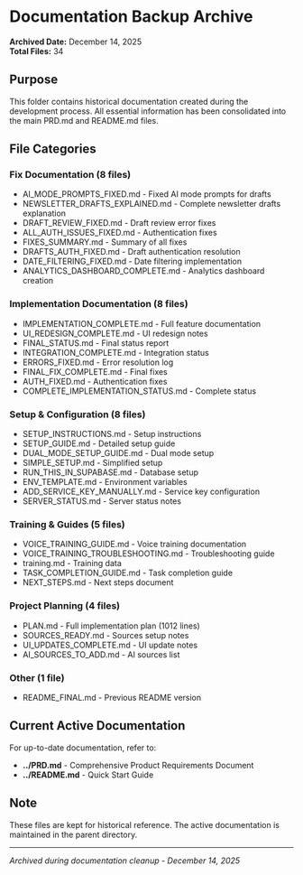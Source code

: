 # Documentation Backup Archive

**Archived Date:** December 14, 2025  
**Total Files:** 34

## Purpose
This folder contains historical documentation created during the development process. All essential information has been consolidated into the main PRD.md and README.md files.

## File Categories

### Fix Documentation (8 files)
- AI_MODE_PROMPTS_FIXED.md - Fixed AI mode prompts for drafts
- NEWSLETTER_DRAFTS_EXPLAINED.md - Complete newsletter drafts explanation
- DRAFT_REVIEW_FIXED.md - Draft review error fixes
- ALL_AUTH_ISSUES_FIXED.md - Authentication fixes
- FIXES_SUMMARY.md - Summary of all fixes
- DRAFTS_AUTH_FIXED.md - Draft authentication resolution
- DATE_FILTERING_FIXED.md - Date filtering implementation
- ANALYTICS_DASHBOARD_COMPLETE.md - Analytics dashboard creation

### Implementation Documentation (8 files)
- IMPLEMENTATION_COMPLETE.md - Full feature documentation
- UI_REDESIGN_COMPLETE.md - UI redesign notes
- FINAL_STATUS.md - Final status report
- INTEGRATION_COMPLETE.md - Integration status
- ERRORS_FIXED.md - Error resolution log
- FINAL_FIX_COMPLETE.md - Final fixes
- AUTH_FIXED.md - Authentication fixes
- COMPLETE_IMPLEMENTATION_STATUS.md - Complete status

### Setup & Configuration (8 files)
- SETUP_INSTRUCTIONS.md - Setup instructions
- SETUP_GUIDE.md - Detailed setup guide
- DUAL_MODE_SETUP_GUIDE.md - Dual mode setup
- SIMPLE_SETUP.md - Simplified setup
- RUN_THIS_IN_SUPABASE.md - Database setup
- ENV_TEMPLATE.md - Environment variables
- ADD_SERVICE_KEY_MANUALLY.md - Service key configuration
- SERVER_STATUS.md - Server status notes

### Training & Guides (5 files)
- VOICE_TRAINING_GUIDE.md - Voice training documentation
- VOICE_TRAINING_TROUBLESHOOTING.md - Troubleshooting guide
- training.md - Training data
- TASK_COMPLETION_GUIDE.md - Task completion guide
- NEXT_STEPS.md - Next steps document

### Project Planning (4 files)
- PLAN.md - Full implementation plan (1012 lines)
- SOURCES_READY.md - Sources setup notes
- UI_UPDATES_COMPLETE.md - UI update notes
- AI_SOURCES_TO_ADD.md - AI sources list

### Other (1 file)
- README_FINAL.md - Previous README version

## Current Active Documentation

For up-to-date documentation, refer to:
- **../PRD.md** - Comprehensive Product Requirements Document
- **../README.md** - Quick Start Guide

## Note
These files are kept for historical reference. The active documentation is maintained in the parent directory.

---

*Archived during documentation cleanup - December 14, 2025*

